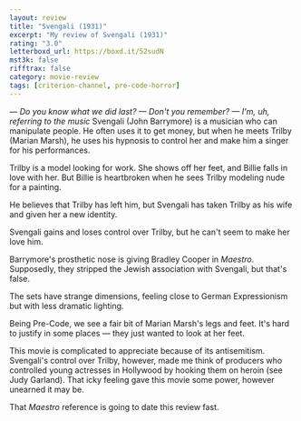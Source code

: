 ```yaml
---
layout: review
title: "Svengali (1931)"
excerpt: "My review of Svengali (1931)"
rating: "3.0"
letterboxd_url: https://boxd.it/52sudN
mst3k: false
rifftrax: false
category: movie-review
tags: [criterion-channel, pre-code-horror]
---
```


<i>— Do you know what we did last?
— Don't you remember?
— I'm, uh, referring to the music
</i>
Svengali (John Barrymore) is a musician who can manipulate people. He often uses it to get money, but when he meets Trilby (Marian Marsh), he uses his hypnosis to control her and make him a singer for his performances.

Trilby is a model looking for work. She shows off her feet, and Billie falls in love with her. But Billie is heartbroken when he sees Trilby modeling nude for a painting.

He believes that Trilby has left him, but Svengali has taken Trilby as his wife and given her a new identity.

Svengali gains and loses control over Trilby, but he can't seem to make her love him.

Barrymore's prosthetic nose is giving Bradley Cooper in <i>Maestro</i>. Supposedly, they stripped the Jewish association with Svengali, but that's false.

The sets have strange dimensions, feeling close to German Expressionism but with less dramatic lighting.

Being Pre-Code, we see a fair bit of Marian Marsh's legs and feet. It's hard to justify in some places — they just wanted to look at her feet.

This movie is complicated to appreciate because of its antisemitism. Svengali's control over Trilby, however, made me think of producers who controlled young actresses in Hollywood by hooking them on heroin (see Judy Garland). That icky feeling gave this movie some power, however unearned it may be.

That <i>Maestro</i> reference is going to date this review fast.
